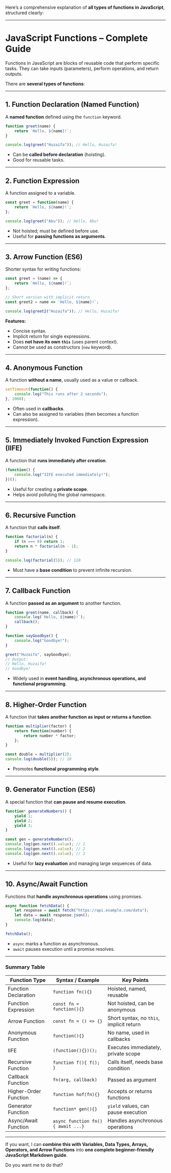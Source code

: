 Here’s a comprehensive explanation of **all types of functions in JavaScript**, structured clearly:

---

# JavaScript Functions – Complete Guide

Functions in JavaScript are blocks of reusable code that perform specific tasks. They can take inputs (parameters), perform operations, and return outputs.

There are **several types of functions**:

---

## 1. Function Declaration (Named Function)

A **named function** defined using the `function` keyword.

```javascript
function greet(name) {
    return `Hello, ${name}!`;
}

console.log(greet("Huzaifa")); // Hello, Huzaifa!
```

* Can be **called before declaration** (hoisting).
* Good for reusable tasks.

---

## 2. Function Expression

A function assigned to a variable.

```javascript
const greet = function(name) {
    return `Hello, ${name}!`;
};

console.log(greet("Abu")); // Hello, Abu!
```

* Not hoisted; must be defined before use.
* Useful for **passing functions as arguments**.

---

## 3. Arrow Function (ES6)

Shorter syntax for writing functions:

```javascript
const greet = (name) => {
    return `Hello, ${name}!`;
};

// Short version with implicit return
const greet2 = name => `Hello, ${name}!`;

console.log(greet2("Huzaifa")); // Hello, Huzaifa!
```

**Features:**

* Concise syntax.
* Implicit return for single expressions.
* Does **not have its own `this`** (uses parent context).
* Cannot be used as constructors (`new` keyword).

---

## 4. Anonymous Function

A function **without a name**, usually used as a value or callback.

```javascript
setTimeout(function() {
    console.log("This runs after 2 seconds");
}, 2000);
```

* Often used in **callbacks**.
* Can also be assigned to variables (then becomes a function expression).

---

## 5. Immediately Invoked Function Expression (IIFE)

A function that **runs immediately after creation**.

```javascript
(function() {
    console.log("IIFE executed immediately!");
})();
```

* Useful for creating a **private scope**.
* Helps avoid polluting the global namespace.

---

## 6. Recursive Function

A function that **calls itself**.

```javascript
function factorial(n) {
    if (n === 0) return 1;
    return n * factorial(n - 1);
}

console.log(factorial(5)); // 120
```

* Must have a **base condition** to prevent infinite recursion.

---

## 7. Callback Function

A function **passed as an argument** to another function.

```javascript
function greet(name, callback) {
    console.log(`Hello, ${name}!`);
    callback();
}

function sayGoodbye() {
    console.log("Goodbye!");
}

greet("Huzaifa", sayGoodbye);
// Output:
// Hello, Huzaifa!
// Goodbye!
```

* Widely used in **event handling, asynchronous operations, and functional programming**.

---

## 8. Higher-Order Function

A function that **takes another function as input or returns a function**.

```javascript
function multiplier(factor) {
    return function(number) {
        return number * factor;
    };
}

const double = multiplier(2);
console.log(double(5)); // 10
```

* Promotes **functional programming style**.

---

## 9. Generator Function (ES6)

A special function that **can pause and resume execution**.

```javascript
function* generateNumbers() {
    yield 1;
    yield 2;
    yield 3;
}

const gen = generateNumbers();
console.log(gen.next().value); // 1
console.log(gen.next().value); // 2
console.log(gen.next().value); // 3
```

* Useful for **lazy evaluation** and managing large sequences of data.

---

## 10. Async/Await Function

Functions that **handle asynchronous operations** using promises.

```javascript
async function fetchData() {
    let response = await fetch("https://api.example.com/data");
    let data = await response.json();
    console.log(data);
}

fetchData();
```

* `async` marks a function as asynchronous.
* `await` pauses execution until a promise resolves.

---

### Summary Table

| Function Type         | Syntax / Example                  | Key Points                               |
| --------------------- | --------------------------------- | ---------------------------------------- |
| Function Declaration  | `function fn(){}`                 | Hoisted, named, reusable                 |
| Function Expression   | `const fn = function(){}`         | Not hoisted, can be anonymous            |
| Arrow Function        | `const fn = () => {}`             | Short syntax, no `this`, implicit return |
| Anonymous Function    | `function(){}`                    | No name, used in callbacks               |
| IIFE                  | `(function(){})();`               | Executes immediately, private scope      |
| Recursive Function    | `function f(){ f(); }`            | Calls itself, needs base condition       |
| Callback Function     | `fn(arg, callback)`               | Passed as argument                       |
| Higher-Order Function | `function hof(fn){}`              | Accepts or returns functions             |
| Generator Function    | `function* gen(){}`               | `yield` values, can pause execution      |
| Async/Await Function  | `async function fn(){ await ...}` | Handles asynchronous operations          |

---

If you want, I can **combine this with Variables, Data Types, Arrays, Operators, and Arrow Functions** into **one complete beginner-friendly JavaScript Markdown guide**.

Do you want me to do that?
